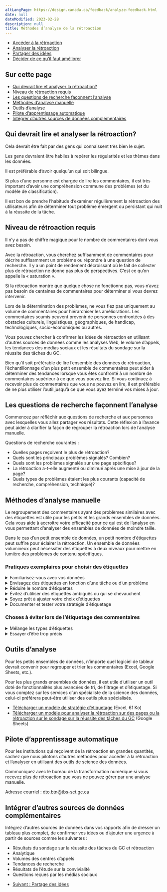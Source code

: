 ```yaml
---
altLangPage: https://design.canada.ca/feedback/analyze-feedback.html
date: null
dateModified: 2023-02-28
description: null
title: Méthodes d’analyse de la rétroaction
---
```


<div class="gc-stp-stp">
  <div class="row">
    <ul class="toc lst-spcd col-md-12">
      <li class="col-md-4 col-sm-6"><a class="list-group-item" href="acces.html">Accéder à la rétroaction</a></li>
      <li class="col-md-4 col-sm-6"><a class="list-group-item active" href="methodes.html">Analyser la rétroaction</a></li>
      <li class="col-md-4 col-sm-6"><a class="list-group-item" href="communiquer.html">Partager des idées</a></li>
      <li class="col-md-4 col-sm-6"><a class="list-group-item" href="decider.html">Décider de ce qu’il faut améliorer</a></li>
    </ul>
  </div>
</div>

## Sur cette page

* [Qui devrait lire et analyser la rétroaction?](#qui-devrait-lire-et-analyser-la-rétroaction)
* [Niveau de rétroaction requis](#niveau-de-rétroaction-requis)
* [Les questions de recherche façonnent l’analyse](#les-questions-de-recherche-façonnent-lanalyse)
* [Méthodes d’analyse manuelle](#méthodes-danalyse-manuelle)
* [Outils d’analyse](#outils-danalyse)
* [Pilote d’apprentissage automatique](#pilote-dapprentissage-automatique)
* [Intégrer d’autres sources de données complémentaires](#intégrer-dautres-sources-de-données-complémentaires)

## Qui devrait lire et analyser la rétroaction?

Cela devrait être fait par des gens qui connaissent très bien le sujet.

Les gens devraient être habiles à repérer les régularités et les thèmes dans les données.

Il est préférable d’avoir quelqu’un qui soit bilingue.

Si plus d’une personne est chargée de lire les commentaires, il est très important d’avoir une compréhension commune des problèmes (et du modèle de classification).

Il est bon de prendre l’habitude d’examiner régulièrement la rétroaction des utilisateurs afin de déterminer tout problème émergent ou persistant qui nuit à la réussite de la tâche.

## Niveau de rétroaction requis

Il n’y a pas de chiffre magique pour le nombre de commentaires dont vous avez besoin.

Avec la rétroaction, vous cherchez suffisamment de commentaires pour décrire suffisamment un problème ou répondre à une question de recherche. Il y a un point de rendement décroissant où le fait de collecter plus de rétroaction ne donne pas plus de perspectives. C’est ce qu’on appelle la «&nbsp;saturation&nbsp;».

Si la rétroaction montre que quelque chose ne fonctionne pas, vous n’avez pas besoin de centaines de commentaires pour déterminer si vous devrez intervenir.

Lors de la détermination des problèmes, ne vous fiez pas uniquement au volume de commentaires pour hiérarchiser les améliorations. Les commentaires soumis peuvent provenir de personnes confrontées à des obstacles culturels, linguistiques, géographiques, de handicap, technologiques, socio-économiques ou autres.

Vous pouvez chercher à confirmer les idées de rétroaction en utilisant d’autres sources de données comme les analyses Web, le volume d’appels, les tendances des médias sociaux et les résultats du sondage sur la réussite des tâches du GC.

Bien qu’il soit préférable de lire l’ensemble des données de rétroaction, l’échantillonnage d’un plus petit ensemble de commentaires peut aider à déterminer des tendances lorsque vous êtes confronté à un nombre de commentaires supérieur à ce que vous pouvez lire. Si vous continuez à recevoir plus de commentaires que vous ne pouvez en lire, il est préférable de ne plus utiliser l’outil jusqu’à ce que vous ayez terminé vos mises à jour.

## Les questions de recherche façonnent l’analyse

Commencez par réfléchir aux questions de recherche et aux personnes avec lesquelles vous allez partager vos résultats. Cette réflexion à l’avance peut aider à clarifier la façon de regrouper la rétroaction lors de l’analyse manuelle.

Questions de recherche courantes&nbsp;:

* Quelles pages reçoivent le plus de rétroaction?
* Quels sont les principaux problèmes signalés? Combien?
* Quels sont les problèmes signalés sur une page spécifique?
* La rétroaction a-t-elle augmenté ou diminué après une mise à jour de la page?
* Quels types de problèmes étaient les plus courants (capacité de recherche, compréhension, technique)?

## Méthodes d’analyse manuelle

Le regroupement des commentaires ayant des problèmes similaires avec des étiquettes est utile pour les petits et les grands ensembles de données. Cela vous aide à accroître votre efficacité pour ce qui est de l’analyse en vous permettant d’analyser des ensembles de données de moindre taille.

Dans le cas d’un petit ensemble de données, un petit nombre d’étiquettes peut suffire pour éclairer la rétroaction. Un ensemble de données volumineux peut nécessiter des étiquettes à deux niveaux pour mettre en lumière des problèmes de contenu spécifiques.

### Pratiques exemplaires pour choisir des étiquettes

<details>
  <summary>Familiarisez-vous avec vos données</summary>
  <p>Lisez d’abord un échantillon de données de rétroaction et essayez de repérer des régularités. Notez-les pour avoir une vue d’ensemble des tâches, sujets ou questions dont les gens parlent.</p>
  <p>Pas tous les commentaires seront utiles. Parfois ils ne seront pas suffisamment clairs, vous rencontrerez parfois des pourriels, une entrée double, ou des commentaires portant sur un autre sujet complètement.</p>
</details>

<details>
  <summary>Envisagez des étiquettes en fonction d’une tâche ou d’un problème</summary>
  <p><strong>Les étiquettes basées sur des tâches</strong>  sont recommandées lors de l’analyse de la rétroaction pour un groupe de pages où les tâches concernent plusieurs utilisateurs.</p>
  <p>Pour identifier les tâches, demandez-vous pourquoi l’utilisateur est venu sur le site. Qu’essaie-t-il de faire ou à quelle question essayait-il de répondre?</p>
  <p><strong>	Les étiquettes basées sur des problèmes</strong> peuvent être une meilleure stratégie pour recueillir de la rétroaction sur une seule page, un seul sujet, ou une seule tâche.</p>
  <p><strong>Pour les grands ensembles de données</strong>, il se peut qu’un deuxième niveau d’étiquettes soit nécessaire pour ajouter de la précision. Vous pouvez faire cela en même temps que vous étiquetez la rétroaction OU lorsque vous êtes prêt à analyser un plus petit ensemble de commentaires.</p>

  <h3>Exemple d’étiquettes utilisées pour la rétroaction sur les pages consacrées aux vaccins</h3>
  <table class="provisional gc-table table table-striped" id="myTable1">
    <caption class="wb-inv">Example feedback tagging model </caption>
    <thead>
    <tr>
      <th scope="col">Étiquette</th>
      <th scope="col">Tâche ou problème de l’utilisateur</th>
      <th scope="col">Sujets</th>
    </tr>
    </thead>
    <tbody>
      <tr>
        <td data-label="Tag"><span class="text-left">Innocuité des vaccins</span></td>
        <td data-label="User task"><span class="text-left"> Le vaccin est-il sûr pour moi?</span></td>
        <td data-label="Topics included"><span class="text-left"> Conditions préexistantes, ingrédients/allergies, effets secondaires</span></td>
      </tr>
      <tr>
        <td data-label="Tag"><span class="text-left">Se faire vacciner</span></td>
        <td data-label="User task"><span class="text-left">Comment puis-je me faire vacciner?</span></td>
        <td data-label="Topics included"><span class="text-left">Admissibilité, quand, où et comment s’inscrire</span></td>
      </tr>
      <tr>
        <td data-label="Tag"><span class="text-left">Preuve de vaccination</span></td>
        <td data-label="User task"><span class="text-left">Comment puis-je obtenir une copie de mon dossier de vaccination?</span></td>
        <td data-label="Topics included"><span class="text-left">Dossiers de vaccination, applications provinciales, preuve de vaccination fédérale</span></td>
      </tr>
    </tbody>
  </table>
</details>

<details>
  <summary>Réduire le nombre d’étiquettes</summary>
  <p>Commencez par des étiquettes larges et n’incluez que celles pour lesquelles vous avez plusieurs exemples. Votre objectif étant d’identifier les améliorations, il est plus utile d’étiqueter des sujets et des problèmes récurrents que de créer des étiquettes uniques et ponctuelles.</p>
  <p>Visez à garder votre ensemble d’étiquettes à moins de 15 pour la page ou l’ensemble de pages. Limiter le nombre d’étiquettes aidera à afficher les tâches qui en ont le plus besoin.</p>
  <p>«&nbsp;Autre&nbsp;» est aussi une étiquette! Étiquetez les commentaires uniques ou peu fréquents comme «&nbsp;Autres&nbsp;» jusqu’à ce qu’il y en ait suffisamment pour qu’ils aient leur propre étiquette.</p>
</details>

<details>
  <summary>Évitez d’utiliser des étiquettes ambiguës ou qui se chevauchent </summary>
  <p>Assurez-vous que chaque étiquette se différencie clairement des autres. Votre objectif est de réduire les doutes au sujet de l’étiquette devant être attribuée à un commentaire.</p>
</details>

<details>
  <summary>Soyez prêt à ajuster votre choix d’étiquettes</summary>
  <p>Passez en revue vos choix initiaux. Sont-ils clairs et sans ambiguïté? Est-ce qu’une seule étiquette couvre la majorité des commentaires? Avez-vous besoin de les diviser en deux étiquettes?</p>
  <p>Il n’y a pas de stratégie universelle. À mesure que vous recueillez des commentaires ou que vous ajoutez l’outil de rétroaction à plus de pages, vous aurez besoin d’ajuster votre choix d’étiquettes.</p>
</details>

<details>
  <summary>Documenter et tester votre stratégie d’étiquetage</summary>
  <p>Documentez votre choix d’étiquettes avec des exemples. Cela est particulièrement utile si plus d’une personne partage la responsabilité d’examiner la rétroaction.</p>
  <p>Demandez à d’autres personnes de revoir vos choix d’étiquettes pour s’assurer qu’elles sont claires pour les autres personnes. Cela est particulièrement important si plus d’une personne aide à analyser la rétroaction. En convenant d’un ensemble commun d’étiquettes au début (et lors de l’ajustement des étiquettes), on évite que la rétroaction soit mal étiquetée d’une personne à une autre.</p>

  <h3>Exemple d’étiquettes utilisées pour la rétroaction sur les pages consacrées aux vaccins</h3>
  <table class="provisional gc-table table table-striped" id="myTable1">
    <caption class="wb-inv">Example feedback tagging model</caption>
    <thead>
      <tr>
        <th scope="col">Étiquette</th>
        <th scope="col">Tâche ou problème de l’utilisateur</th>
        <th scope="col">Sujets</th>
      </tr>
    </thead>
    <tbody>
      <tr>
        <td data-label="Tag"><span class="text-left">Innocuité des vaccins</span></td>
        <td data-label="User task"><span class="text-left"> Le vaccin est-il sûr pour moi?</span></td>
        <td data-label="Topics included"><span class="text-left"> Conditions préexistantes, ingrédients/allergies, effets secondaires</span></td>
      </tr>
      <tr>
        <td data-label="Tag"><span class="text-left">Se faire vacciner</span></td>
        <td data-label="User task"><span class="text-left">Comment puis-je me faire vacciner?</span></td>
        <td data-label="Topics included"><span class="text-left">Admissibilité, quand, où et comment s’inscrire</span></td>
      </tr>
      <tr>
        <td data-label="Tag"><span class="text-left">Preuve de vaccination</span></td>
        <td data-label="User task"><span class="text-left">Comment puis-je obtenir une copie de mon dossier de vaccination?</span></td>
        <td data-label="Topics included"><span class="text-left">Dossiers de vaccination, applications provinciales, preuve de vaccination fédérale</span></td>
      </tr>
    </tbody>
  </table>
  <a class="btn btn-primary" href="images/feedback-tagging-template.xlsx" role="button"><span class="fa fa-download" aria-hidden="true"></span> Télécharger un modèle de stratégie d’étiquetage (Excel, 61 Ko)</a>
</details>

<h3>Choses à éviter lors de l’étiquetage des commentaires</h3>
<details>
  <summary>Mélange les types d’étiquettes</summary>
  <p>Si vous voulez ajouter d’autres façons d’analyser votre ensemble de données, il est préférable de créer de nouvelles colonnes dans votre feuille de calcul pour noter différents aspects. Par exemple, il peut s’agir de l’ajout d’un statut ou de la spécification d’une sous-question particulière.</p>
</details>

<details>
  <summary>Essayer d’être trop précis</summary>
  <p>Le but de l’étiquetage est de vous aider à trouver des façons d’améliorer votre contenu Web. L’étiquetage doit être suffisant à cette fin. Une approche «&nbsp;assez bonne&nbsp;» de la définition et de l’assignation des étiquettes permettra de le faire.</p>
  <p>Si vos pages recueillent plus de commentaires que vous ne pouvez examiner, classer et analyser, ajustez votre stratégie&nbsp;: concentrez-vous sur une tâche, limitez le nombre de pages sur lesquelles l’outil est déployé ou limitez la période de collecte de données.</p>
</details>

## Outils d’analyse

Pour les petits ensembles de données, n’importe quel logiciel de tableur devrait convenir pour regrouper et trier les commentaires (Excel, Google Sheets, etc.).

Pour les plus grands ensembles de données, il est utile d’utiliser un outil doté de fonctionnalités plus avancées de tri, de filtrage et d’étiquetage. Si vous comptez sur les services d’un spécialiste de la science des données, celui-ci préférera peut-être utiliser des outils plus spécialisés.

* [Télécharger un modèle de stratégie d’étiquetage](images/feedback-tagging-template.xlsx) (Excel, 61 Ko)
* [Télécharger un modèle pour analyser la rétroaction sur des pages ou la rétroaction sur le sondage sur la réussite des tâches du GC](https://docs.google.com/spreadsheets/d/1pcQgee6lN6P30EIMRb3o6RxcTPBiUFtsZAmbeVNpDW4/edit?usp=sharing) (Google Sheets)

## Pilote d’apprentissage automatique

Pour les institutions qui reçoivent de la rétroaction en grandes quantités, sachez que nous pilotons d’autres méthodes pour accéder à la rétroaction et l’analyser en utilisant des outils de science des données.

Communiquez avec le bureau de la transformation numérique si vous recevez plus de rétroaction que vous ne pouvez gérer par une analyse manuelle.

Adresse courriel&nbsp;: [dto.btn@tbs-sct.gc.ca](mailto:dto.btn@tbs-sct.gc.ca)

## Intégrer d’autres sources de données complémentaires

Intégrez d’autres sources de données dans vos rapports afin de dresser un tableau plus complet, de confirmer vos idées ou d’ajouter une urgence à partir de sources comme les suivantes&nbsp;:

* Résultats du sondage sur la réussite des tâches du GC et rétroaction
* Analytique
* Volumes des centres d’appels
* Tendances de recherche
* Résultats de l’étude sur la convivialité
* Questions reçues par les médias sociaux

<nav role="navigation" class="mrgn-bttm-lg">
	  <ul class="pager">
	    <li class="next"><a href="communiquer.html" rel="next">Suivant&nbsp;: Partage des idées</a></li>
	  </ul>
</nav>
